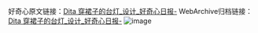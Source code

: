 好奇心原文链接：[Dita 穿裙子的台灯_设计_好奇心日报-](https://www.qdaily.com/articles/7634.html)
WebArchive归档链接：[Dita 穿裙子的台灯_设计_好奇心日报-](http://web.archive.org/web/20190623172535/https://www.qdaily.com/articles/7634.html)
![image](http://ww3.sinaimg.cn/large/007d5XDply1g3wjkxgsduj30u040vgt9)